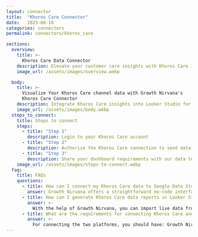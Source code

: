 ```yaml
---
layout: connector
title:  "Khoros Care Connector"
date:   2023-08-10
categories: connectors
permalink: connectors/khoros_care

sections:
  overview:
    title: >-
      Khoros Care Data Connector
    description: Elevate your customer care insights with Khoros Care integration. Seamlessly merge customer care data from Khoros Care with Looker Studio's analytical capabilities, unlocking insights that drive support strategies, response performance, and operational excellence.
    image_url: /assets/images/overview.webp

  body:
    title: >-
      Visualize Your Khoros Care channel data with Growth Nirvana's
      Khoros Care Connector
    description: Integrate Khoros Care insights into Looker Studio for comprehensive customer support analytics that guide your customer care strategies.
    image_url: /assets/images/body.webp
  steps_to_connect:
    title: Steps to connect
    steps:
      - title: "Step 1"
        description: Login to your Khoros Care account
      - title: "Step 2"
        description: Authorize the Khoros Care connection to send data to Growth Nirvana
      - title: "Step 3"
        description: Share your dashboard requirements with our data team. We will build the report for you.
    image_url: /assets/images/steps-to-connect.webp
  faq:
    title: FAQs
    questions:
      - title: How can I connect my Khoros Care data to Google Data Studio/Looker Studio?
        answer: Growth Nirvana offers a straightforward no-code interface to connect to Khoros Care data sources.
      - title: How can I generate Khoros Care data reports in Looker Studio?
        answer: >-
          With the help of Growth Nirvana, you can import live data from Khoros Care into Looker Studio. These data can be viewed in charts, tables, and dashboards to generate branded reports that can be shared instantly.
      - title: What are the requirements for connecting Khoros Care and Looker Studio?
        answer: >-
          For connecting the two platforms, you should have: Growth Nirvana Account and Khoros Care Ads Account
---
```

